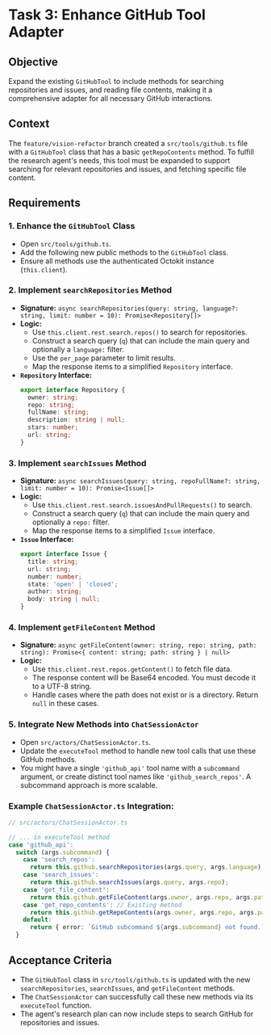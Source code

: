 # Task 3: Enhance GitHub Tool Adapter

## Objective
Expand the existing `GitHubTool` to include methods for searching repositories and issues, and reading file contents, making it a comprehensive adapter for all necessary GitHub interactions.

## Context
The `feature/vision-refactor` branch created a `src/tools/github.ts` file with a `GitHubTool` class that has a basic `getRepoContents` method. To fulfill the research agent's needs, this tool must be expanded to support searching for relevant repositories and issues, and fetching specific file content.

## Requirements

### 1. Enhance the `GitHubTool` Class
- Open `src/tools/github.ts`.
- Add the following new public methods to the `GitHubTool` class.
- Ensure all methods use the authenticated Octokit instance (`this.client`).

### 2. Implement `searchRepositories` Method
- **Signature:** `async searchRepositories(query: string, language?: string, limit: number = 10): Promise<Repository[]>`
- **Logic:**
    - Use `this.client.rest.search.repos()` to search for repositories.
    - Construct a search query (`q`) that can include the main query and optionally a `language:` filter.
    - Use the `per_page` parameter to limit results.
    - Map the response items to a simplified `Repository` interface.
- **`Repository` Interface:**
    ```typescript
    export interface Repository {
      owner: string;
      repo: string;
      fullName: string;
      description: string | null;
      stars: number;
      url: string;
    }
    ```

### 3. Implement `searchIssues` Method
- **Signature:** `async searchIssues(query: string, repoFullName?: string, limit: number = 10): Promise<Issue[]>`
- **Logic:**
    - Use `this.client.rest.search.issuesAndPullRequests()` to search.
    - Construct a search query (`q`) that can include the main query and optionally a `repo:` filter.
    - Map the response items to a simplified `Issue` interface.
- **`Issue` Interface:**
    ```typescript
    export interface Issue {
      title: string;
      url: string;
      number: number;
      state: 'open' | 'closed';
      author: string;
      body: string | null;
    }
    ```

### 4. Implement `getFileContent` Method
- **Signature:** `async getFileContent(owner: string, repo: string, path: string): Promise<{ content: string; path: string } | null>`
- **Logic:**
    - Use `this.client.rest.repos.getContent()` to fetch file data.
    - The response content will be Base64 encoded. You must decode it to a UTF-8 string.
    - Handle cases where the path does not exist or is a directory. Return `null` in these cases.

### 5. Integrate New Methods into `ChatSessionActor`
- Open `src/actors/ChatSessionActor.ts`.
- Update the `executeTool` method to handle new tool calls that use these GitHub methods.
- You might have a single `'github_api'` tool name with a `subcommand` argument, or create distinct tool names like `'github_search_repos'`. A subcommand approach is more scalable.

### Example `ChatSessionActor.ts` Integration:

```typescript
// src/actors/ChatSessionActor.ts

// ... in executeTool method
case 'github_api':
  switch (args.subcommand) {
    case 'search_repos':
      return this.github.searchRepositories(args.query, args.language);
    case 'search_issues':
      return this.github.searchIssues(args.query, args.repo);
    case 'get_file_content':
      return this.github.getFileContent(args.owner, args.repo, args.path);
    case 'get_repo_contents': // Existing method
      return this.github.getRepoContents(args.owner, args.repo, args.path);
    default:
      return { error: `GitHub subcommand ${args.subcommand} not found.` };
  }
```

## Acceptance Criteria
- The `GitHubTool` class in `src/tools/github.ts` is updated with the new `searchRepositories`, `searchIssues`, and `getFileContent` methods.
- The `ChatSessionActor` can successfully call these new methods via its `executeTool` function.
- The agent's research plan can now include steps to search GitHub for repositories and issues.
